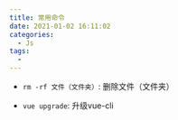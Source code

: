 ```yaml
---
title: 常用命令
date: 2021-01-02 16:11:02
categories:
  - Js
tags:
  - 
---
```


+ <code>rm -rf 文件（文件夹）</code>: 删除文件（文件夹）

+ <code>vue upgrade</code>: 升级vue-cli


